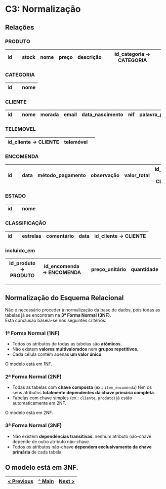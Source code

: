 # C3: Normalização

## Relações

### PRODUTO
| id |  | stock | nome | preço | descrição | id_categoria → CATEGORIA |
|----|----|-------|------|--------|-------------|--------------------------|

### CATEGORIA
| id |  | nome |
|----|----|------|

### CLIENTE
| id |  | nome | morada | email | data_nascimento | nif | palavra_passe | {telemóvel} |
|----|----|------|--------|-------|------------------|-----|----------------|--------------|

### TELEMOVEL
| id_cliente → CLIENTE | telemóvel |  |
|----------------------|-----------|----|

### ENCOMENDA
| id |  | data | método_pagamento | observação | valor_total | id_cliente → CLIENTE | id_estado → ESTADO | id_classificacao → CLASSIFICAÇÃO |
|----|----|------|------------------|-------------|--------------|----------------------|---------------------|----------------------------------|

### ESTADO
| id |  | nome |
|----|----|------|

### CLASSIFICAÇÃO
| id |  | estrelas | comentário | data | id_cliente → CLIENTE |
|----|----|----------|-------------|------|-----------------------|

### incluido_em
| id_produto → PRODUTO | id_encomenda → ENCOMENDA |  | preço_unitário | quantidade |
|----------------------|--------------------------|----|----------------|------------|


---

## Normalização do Esquema Relacional

Não é necessário proceder à normalização da base de dados, pois todas as tabelas já se encontram na **3ª Forma Normal (3NF)**.  
Esta conclusão baseia-se nos seguintes critérios:

###  1ª Forma Normal (1NF)

- Todos os atributos de todas as tabelas são **atómicos**.
- Não existem **valores multivalorados** nem **grupos repetitivos**.
- Cada célula contém apenas **um valor único**.

 O modelo está em 1NF.


###  2ª Forma Normal (2NF)

- Todas as tabelas com **chave composta** (ex.: `item_encomenda`) têm os seus atributos **totalmente dependentes da chave primária completa**.
- Tabelas com chave simples (ex.: `cliente`, `produto`) já estão automaticamente em 2NF.

 O modelo está em 2NF.



###  3ª Forma Normal (3NF)

- Não existem **dependências transitivas**: nenhum atributo não-chave depende de outro atributo não-chave.
- Todos os atributos não-chave **dependem exclusivamente da chave primária** de cada tabela.

 O modelo está em 3NF.
---
[< Previous](rebd02.md) | [^ Main](/../../) | [Next >](rebd04.md)
:--- | :---: | ---: 
